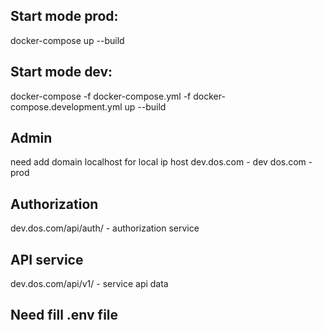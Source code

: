 ## Start mode prod:
  docker-compose up --build

## Start mode dev:
  docker-compose -f docker-compose.yml -f docker-compose.development.yml up --build

## Admin
  need add domain localhost for local ip host
  dev.dos.com - dev
  dos.com - prod

## Authorization
  dev.dos.com/api/auth/ - authorization service

## API service
  dev.dos.com/api/v1/ - service api data
  
## Need fill .env file